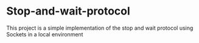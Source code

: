 # Stop-and-wait-protocol
This project is a simple implementation of the stop and wait protocol using Sockets in a local environment

